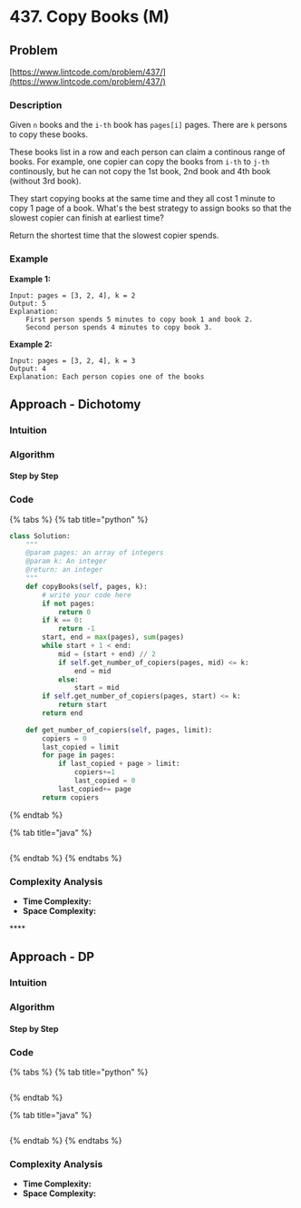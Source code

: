 # 437. Copy Books \(M\)

## Problem

[https://www.lintcode.com/problem/437/](https://www.lintcode.com/problem/437/)

### Description

Given `n` books and the `i-th` book has `pages[i]` pages. There are `k` persons to copy these books.

These books list in a row and each person can claim a continous range of books. For example, one copier can copy the books from `i-th` to `j-th` continously, but he can not copy the 1st book, 2nd book and 4th book \(without 3rd book\).

They start copying books at the same time and they all cost 1 minute to copy 1 page of a book. What's the best strategy to assign books so that the slowest copier can finish at earliest time?

Return the shortest time that the slowest copier spends.

### Example

**Example 1:**

```text
Input: pages = [3, 2, 4], k = 2
Output: 5
Explanation: 
    First person spends 5 minutes to copy book 1 and book 2.
    Second person spends 4 minutes to copy book 3.
```

**Example 2:**

```text
Input: pages = [3, 2, 4], k = 3
Output: 4
Explanation: Each person copies one of the books
```

## Approach - Dichotomy

### Intuition

### Algorithm

#### Step by Step

### Code

{% tabs %}
{% tab title="python" %}
```python
class Solution:
    """
    @param pages: an array of integers
    @param k: An integer
    @return: an integer
    """
    def copyBooks(self, pages, k):
        # write your code here
        if not pages:
            return 0
        if k == 0:
            return -1
        start, end = max(pages), sum(pages)
        while start + 1 < end:
            mid = (start + end) // 2
            if self.get_number_of_copiers(pages, mid) <= k:
                end = mid
            else:
                start = mid
        if self.get_number_of_copiers(pages, start) <= k:
            return start
        return end
    
    def get_number_of_copiers(self, pages, limit):
        copiers = 0
        last_copied = limit
        for page in pages:
            if last_copied + page > limit:
                copiers+=1
                last_copied = 0
            last_copied+= page
        return copiers
```
{% endtab %}

{% tab title="java" %}
```

```
{% endtab %}
{% endtabs %}

### Complexity Analysis

* **Time Complexity:**
* **Space Complexity:**

\*\*\*\*

## Approach - DP

### Intuition

### Algorithm

#### Step by Step

### Code

{% tabs %}
{% tab title="python" %}
```python

```
{% endtab %}

{% tab title="java" %}
```

```
{% endtab %}
{% endtabs %}

### Complexity Analysis

* **Time Complexity:**
* **Space Complexity:**

